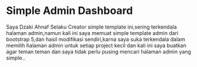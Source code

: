 # Simple Admin Dashboard
<p>
Saya Dzaki Ahnaf Selaku Creator simple template ini,sering terkendala halaman admin,namun kali ini saya memuat simple template admin dari bootstrap 5,dan hasil modifikasi sendiri,karna saya suka terkendala dalam memilih halaman admin untuk setiap project kecil dan kali ini saya buatkan agar teman teman dan saya tidak perlu pusing mencari halaman admin yang simple..</p>
